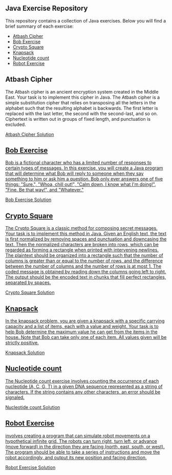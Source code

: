 ## Java Exercise Repository

This repository contains a collection of Java exercises. Below you will find a brief summary of each exercise:

- [Atbash Cipher](#atbash-cipher)
- [Bob Exercise](#bob-exercise)
- [Crypto Square](#crypto-square)
- [Knapsack](#knapsack)
- [Nucleotide count](#nucleotide-count)
- [Robot Exercise](#robot-exercise)

<h2 id="atbash-cipher">Atbash Cipher</h2>
  
  <p>The Atbash cipher is an ancient encryption system created in the Middle East. Your task is to implement this cipher in Java. The Atbash cipher is a simple substitution cipher that relies on transposing all the letters in the alphabet such that the resulting alphabet is backwards. The first letter is replaced with the last letter, the second with the second-last, and so on. Ciphertext is written out in groups of fixed length, and punctuation is excluded.</p>
  <p><a href="https://github.com/ThiagoDambroski/Java-Exercises/blob/main/src/atbashCipher">Atbash Cipher Solution</p>

  <h2 id="bob-exercise">Bob Exercise</h2>
  
  <p>Bob is a fictional character who has a limited number of responses to certain types of messages. In this exercise, you will create a Java program that will determine what Bob will reply to someone when they say something to him or ask him a question. Bob only ever answers one of five things: "Sure.", "Whoa, chill out!", "Calm down, I know what I'm doing!", "Fine. Be that way!", and "Whatever."</p>
  <p><a href="https://github.com/ThiagoDambroski/Java-Exercises/tree/main/src/bobExercise">Bob Exercise Solution</p>

  <h2 id="crypto-square">Crypto Square</h2>
  
  <p>The Crypto Square is a classic method for composing secret messages. Your task is to implement this method in Java. Given an English text, the text is first normalized by removing spaces and punctuation and downcasing the text. Then the normalized characters are broken into rows, which can be regarded as forming a rectangle when printed with intervening newlines. The plaintext should be organized into a rectangle such that the number of columns is greater than or equal to the number of rows, and the difference between the number of columns and the number of rows is at most 1. The coded message is obtained by reading down the columns going left to right. The output should be the encoded text in chunks that fill perfect rectangles, separated by spaces.</p>
  <p><a href="https://github.com/ThiagoDambroski/Java-Exercises/tree/main/src/cryptoSquare">Crypto Square Solution</p>

<h2 id="knapsack">Knapsack</h2>
  
  <p>In the knapsack problem, you are given a knapsack with a specific carrying capacity and a list of items, each with a value and weight. Your task is to help Bob determine the maximum value he can get from the items in the house. Note that Bob can take only one of each item. All values given will be strictly positive.</p>
  <p><a href="https://github.com/ThiagoDambroski/Java-Exercises/tree/main/src/knapsack">Knapsack Solution</p>
  
<h2 id ="nucleotide-count">Nucleotide count</h2>
  
<p>The Nucleotide count exercise involves counting the occurrence of each nucleotide (A, C, G, T) in a given DNA sequence represented as a string of characters. If the string contains any other characters, an error should be signaled.</p>
<p><a href="https://github.com/ThiagoDambroski/Java-Exercises/tree/main/src/nucleotideCount">Nucleotide count Solution</p>

<h2 id="robot-exercise">Robot Exercise</h2>
  
<p>involves creating a program that can simulate robot movements on a hypothetical infinite grid. The robots can turn right, turn left, or advance (move forward) in the direction they are facing (north, east, south, or west). The program should be able to take a series of instructions and move the robot accordingly, and output its new position and facing direction.</p>
<p><a href="https://github.com/ThiagoDambroski/Java-Exercises/tree/main/src/robotExercite">Robot Exercise Solution</p>
